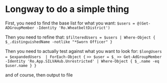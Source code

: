 # Longway to do a simple thing

First, you need to find the base list for what you want:
`$users = @(Get-ADGroupMember -Identity 'Ro.WheatbeltDistrict')`

Then you need to refine that: `$filteredUsers = $users | Where-Object { $_.distinguishedName -notlike "*Sworn Officer" }`

Then you need to actually test against what you want to look for: `$longUsers = $expandedUsers  | ForEach-Object {`
`>> $user = $_`
`>> Get-AdGroupMember -Identity 'Ro.App.SILVAHub.Unrestricted' | Where-Object { $_.name -eq $user.name } }`

and of course, then output to file
